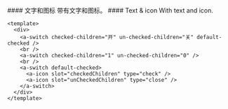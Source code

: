 <cn>
#### 文字和图标
带有文字和图标。
</cn>

<us>
#### Text & icon
With text and icon.
</us>

```vue
<template>
  <div>
    <a-switch checked-children="开" un-checked-children="关" default-checked />
    <br />
    <a-switch checked-children="1" un-checked-children="0" />
    <br />
    <a-switch default-checked>
      <a-icon slot="checkedChildren" type="check" />
      <a-icon slot="unCheckedChildren" type="close" />
    </a-switch>
  </div>
</template>
```
